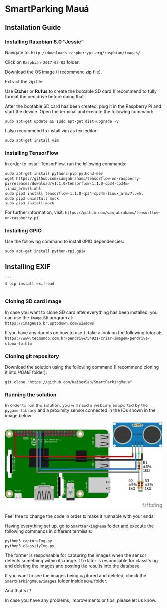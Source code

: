 # SmartParking Mauá


## Installation Guide


### Installing Raspbian 8.0 "Jessie"
Navigate to: ``http://downloads.raspberrypi.org/raspbian/images/``

Click on ``Raspbian-2017-03-03`` folder.

Download the OS image (I recommend zip file).

Extract the zip file.

Use **Etcher** or **Rufus** to create the bootable SD card (I recommend to fully format the pen drive before doing that).

After the bootable SD card has been created, plug it in the Raspberry Pi and start the device. Open the terminal and execute the following command:
```
sudo apt-get update && sudo apt-get dist-upgrade -y
```

I also recommend to install vim as text editor:
```
sudo apt-get install vim
```


### Installing TensorFlow
In order to install TensorFlow, run the following commands:
```
sudo apt-get install python3-pip python3-dev
wget https://github.com/samjabrahams/tensorflow-on-raspberry-pi/releases/download/v1.1.0/tensorflow-1.1.0-cp34-cp34m-linux_armv7l.whl
sudo pip3 install tensorflow-1.1.0-cp34-cp34m-linux_armv7l.whl
sudo pip3 uninstall mock
sudo pip3 install mock
```
For further information, visit: ``https://github.com/samjabrahams/tensorflow-on-raspberry-pi``


### Installing GPIO
Use the following command to install GPIO dependencies:
```
sudo apt-get install python-rpi.gpio
```
## Installing EXIF
    ```
    $ pip install exifread
    ```

### Cloning SD card image
In case you want to clone SD card after everything has been installed, you can use the ``imageUSB`` program at: ``https://imageusb.br.uptodown.com/windows``

If you have any doubts on how to use it, take a look on the following tutorial: ``https://www.tecmundo.com.br/pendrive/54921-criar-imagem-pendrive-clona-lo.htm``


### Cloning git repository
Download the solution using the following command (I recommend cloning it into *HOME* folder):
```
git clone "https://github.com/KaisenSan/SmartParkingMaua"
```

### Running the solution
In order to run the solution, you will need a webcam supported by the ``pygame library`` and a proximity sensor connected in the IOs shown in the image below:

![Sensor setup](sensor_setup.jpg?raw=true "Sensor setup")

Feel free to change the code in order to make it runnable with your ends.

Having everything set up, go to ``SmartParkingMaua`` folder and execute the following commands in different terminals:
```
python3 captureImg.py
python3 classifyImg.py
```

The former is responsable for capturing the images when the sensor detects something within its range.
The later is responsable for classifying and deleting the images and posting the results into the database.

If you want to see the images being captured and deleted, check the ``SmartParkingMaua/images`` folder inside ``HOME`` folder.

And that's it!

In case you have any problems, improvements or tips, please let us know.
